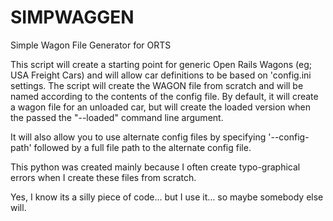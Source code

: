 # SIMPWAGGEN
Simple Wagon File Generator for ORTS

This script will create a starting point for generic Open Rails Wagons (eg; USA Freight Cars) and will allow car definitions to be based on 'config.ini settings.
The script will create the WAGON file from scratch and will be named according to the contents of the config file.  By default, it will create a wagon file for an unloaded car, but will create the loaded version when the passed the "--loaded" command line argument.

It will also allow you to use alternate config files by specifying '--config-path' followed by a full file path to the alternate config file.

This python was created mainly because I often create typo-graphical errors when I create these files from scratch.

Yes, I know its a silly piece of code... but I use it... so maybe somebody else will.


